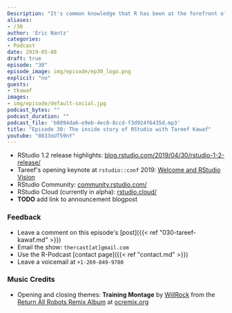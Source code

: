 ```yaml
---
Description: "It's common knowledge that R has been at the forefront of leading innovation in statistics and data science. But one area that's not commonly discussed is how to build a successful business around R and open-source?  In episode 30 of the R-Podcast, I am very excited to be joined by RStudio president Tareef Kawaf!  We cover a wide variety of topics including his journey to RStudio, building a robust organization structure, and how an open-core model drives RStudio's vision for the present and future.  Plus you'll hear how Tareef became the 'T-Test' within RStudio and how he earned the moniker of Mr. Shiny!" 
aliases:
- /30
author: 'Eric Nantz'
categories:
- Podcast
date: 2019-05-08
draft: true
episode: "30"
episode_image: img/episode/ep30_logo.png
explicit: "no"
guests:
- tkawaf
images:
- img/episode/default-social.jpg
podcast_bytes: ""
podcast_duration: ""
podcast_file: 'b8094da6-e9eb-4ec8-8ccd-f3d924f6435d.mp3'
title: "Episode 30: The inside story of RStudio with Tareef Kawaf"
youtube: "0833oUT59nY"
---
```


* RStudio 1.2 release highlights: [blog.rstudio.com/2019/04/30/rstudio-1-2-release/](https://blog.rstudio.com/2019/04/30/rstudio-1-2-release/)
* Tareef's opening keynote at `rstudio::conf` 2019: [Welcome and RStudio Vision](https://resources.rstudio.com/rstudio-conf-2019/opening-keynote-tareef-kawaf)
* RStudio Community: [community.rstudio.com/](https://community.rstudio.com/)
* RStudio Cloud (currently in alpha): [rstudio.cloud/](https://rstudio.cloud/)
* __TODO__ add link to announcement blogpost

### Feedback

- Leave a comment on this episode's [post]({{< ref "030-tareef-kawaf.md" >}})
- Email the show: `thercast[at]gmail.com`
- Use the R-Podcast [contact page]({{< ref "contact.md" >}})
- Leave a voicemail at `+1-269-849-9780`

### Music Credits

- Opening and closing themes: __Training Montage__ by [WillRock](http://ocremix.org/artist/5043/willrock)  from the [Return All Robots Remix Album](http://ocremix.org/events/returnallrobots/) at [ocremix.org](http://ocremix.org/)
